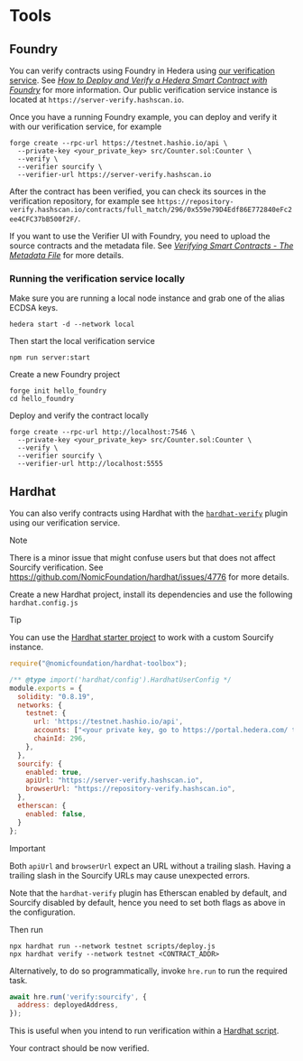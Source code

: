 # Tools

## Foundry

You can verify contracts using Foundry in Hedera using [our verification service](https://github.com/hashgraph/hedera-sourcify/issues/122).
See [_How to Deploy and Verify a Hedera Smart Contract with Foundry_](https://docs.hedera.com/hedera/tutorials/smart-contracts/foundry/deploy-and-verify-smart-contract) for more information.
Our public verification service instance is located at `https://server-verify.hashscan.io`.

Once you have a running Foundry example, you can deploy and verify it with our verification service, for example

```console
forge create --rpc-url https://testnet.hashio.io/api \
  --private-key <your_private_key> src/Counter.sol:Counter \
  --verify \
  --verifier sourcify \
  --verifier-url https://server-verify.hashscan.io
```

After the contract has been verified, you can check its sources in the verification repository, for example see `https://repository-verify.hashscan.io/contracts/full_match/296/0x559e79D4Edf86E772840eFc2ee4CFC37bB500f2F/`.

If you want to use the Verifier UI with Foundry, you need to upload the source contracts and the metadata file.
See [_Verifying Smart Contracts - The Metadata File_](https://docs.hedera.com/hedera/core-concepts/smart-contracts/verifying-smart-contracts-beta#the-metadata-file) for more details.

### Running the verification service locally

Make sure you are running a local node instance and grab one of the alias ECDSA keys.

```console
hedera start -d --network local
```

Then start the local verification service

```console
npm run server:start
```

Create a new Foundry project

```console
forge init hello_foundry
cd hello_foundry
```

Deploy and verify the contract locally

```console
forge create --rpc-url http://localhost:7546 \
  --private-key <your_private_key> src/Counter.sol:Counter \
  --verify \
  --verifier sourcify \
  --verifier-url http://localhost:5555
```

## Hardhat

You can also verify contracts using Hardhat with the [`hardhat-verify`](https://hardhat.org/hardhat-runner/plugins/nomicfoundation-hardhat-verify#verifying-on-sourcify) plugin using our verification service.

> [!NOTE]
> There is a minor issue that might confuse users but that does not affect Sourcify verification.
> See <https://github.com/NomicFoundation/hardhat/issues/4776> for more details.

Create a new Hardhat project, install its dependencies and use the following `hardhat.config.js`

> [!TIP]
> You can use the [Hardhat starter project](./hardhat/) to work with a custom Sourcify instance.

```js
require("@nomicfoundation/hardhat-toolbox");

/** @type import('hardhat/config').HardhatUserConfig */
module.exports = {
  solidity: "0.8.19",
  networks: {
    testnet: {
      url: 'https://testnet.hashio.io/api',
      accounts: ["<your private key, go to https://portal.hedera.com/ to setup one>"],
      chainId: 296,
    },
  },
  sourcify: {
    enabled: true,
    apiUrl: "https://server-verify.hashscan.io",
    browserUrl: "https://repository-verify.hashscan.io",
  },
  etherscan: {
    enabled: false,
  }
};
```

> [!IMPORTANT]
> Both `apiUrl` and `browserUrl` expect an URL without a trailing slash.
> Having a trailing slash in the Sourcify URLs may cause unexpected errors.

Note that the `hardhat-verify` plugin has Etherscan enabled by default, and Sourcify disabled by default, hence you need to set both flags as above in the configuration.

Then run

```console
npx hardhat run --network testnet scripts/deploy.js
npx hardhat verify --network testnet <CONTRACT_ADDR>
```

Alternatively, to do so programmatically, invoke `hre.run` to run the required task.

```js
await hre.run('verify:sourcify', {
  address: deployedAddress,
});
```

This is useful when you intend to run verification within a [Hardhat script](https://hardhat.org/hardhat-runner/docs/advanced/scripts).

Your contract should be now verified.
